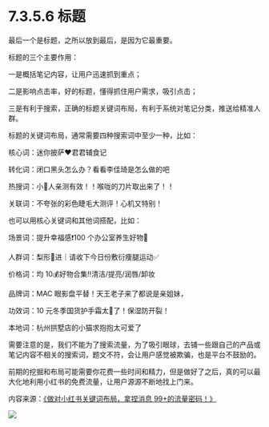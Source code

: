 # 7.3.5.6 标题

最后一个是标题，之所以放到最后，是因为它最重要。

标题的三个主要作用：

一是概括笔记内容，让用户迅速抓到重点；

二是影响点击率，好的标题，懂得抓住用户需求，吸引点击；

三是有利于搜索，正确的标题关键词布局，有利于系统对笔记分类，推送给精准人群。

标题的关键词布局，通常需要四种搜索词中至少一种，比如：

核心词：迷你披萨❤️君君辅食记

转化词：闭口黑头怎么办？看看李佳琦是怎么做的吧

热搜词：小🐑人亲测有效！！喉咙的刀片取出来了！！

关联词：不夸张的彩色睫毛大测评！心机又特别！

也可以用核心关键词和其他词搭配，比如：

场景词：提升幸福感❗️100 个办公室养生好物🌟

人群词：梨形👭进｜请收下今日份敷衍痩腿运动✅

价格词：均 10💰好物合集‼️清洁/提亮/润唇/卸妆

品牌词：MAC 眼影盘平替！天王老子来了都说是亲姐妹，

功效词：10 元冬季国货护手霜太🐂了！保湿防开裂！

本地词：杭州拱墅店的小猫求抱抱太可爱了

需要注意的是，我们不能为了搜索流量，为了吸引眼球，去铺一些跟自己的产品或笔记内容不相关的搜索词，题文不符，会让用户感觉被欺骗，也是平台不鼓励的。

前期的挖掘和布局可能需要你花费一些时间和精力，但是做好了之后，真的可以最大化地利用小红书的免费流量，让用户源源不断地找上门来。

内容来源：[《做对小红书关键词布局，拿捏消息 99+的流量密码！》](https://wx.zsxq.com/dweb2/index/topic_detail/584115522114424)

![](img/f5f11c405b1ebfa42488ca1035ca05ad.png)